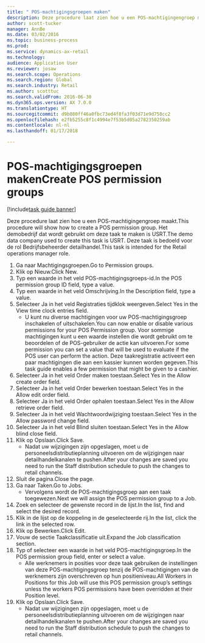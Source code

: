 ```yaml
--- 
title: " POS-machtigingsgroepen maken"
description: Deze procedure laat zien hoe u een POS-machtigingengroep maakt.
author: scott-tucker
manager: AnnBe
ms.date: 03/02/2016
ms.topic: business-process
ms.prod: 
ms.service: dynamics-ax-retail
ms.technology: 
audience: Application User
ms.reviewer: josaw
ms.search.scope: Operations
ms.search.region: Global
ms.search.industry: Retail
ms.author: scotttuc
ms.search.validFrom: 2016-06-30
ms.dyn365.ops.version: AX 7.0.0
ms.translationtype: HT
ms.sourcegitcommit: d9b080ff46a0fbc73ed4f8fa3f03d71e9d758cc2
ms.openlocfilehash: e2fb5255c8f1c4994e7f53b5d05a2782350259ab
ms.contentlocale: nl-nl
ms.lasthandoff: 01/17/2018

---
```

# <a name="create-pos-permission-groups"></a><span data-ttu-id="a70e0-103"> POS-machtigingsgroepen maken</span><span class="sxs-lookup"><span data-stu-id="a70e0-103">Create POS permission groups</span></span>

[!include[task guide banner](../includes/task-guide-banner.md)]

<span data-ttu-id="a70e0-104">Deze procedure laat zien hoe u een POS-machtigingengroep maakt.</span><span class="sxs-lookup"><span data-stu-id="a70e0-104">This procedure will show how to create a POS permission group.</span></span> <span data-ttu-id="a70e0-105">Het demobedrijf dat wordt gebruikt om deze taak te maken is USRT.</span><span class="sxs-lookup"><span data-stu-id="a70e0-105">The demo data company used to create this task is USRT.</span></span> <span data-ttu-id="a70e0-106">Deze taak is bedoeld voor de rol Bedrijfsbeheerder detailhandel.</span><span class="sxs-lookup"><span data-stu-id="a70e0-106">This task is intended for the Retail operations manager role.</span></span>

1. <span data-ttu-id="a70e0-107">Ga naar Machtigingsgroepen.</span><span class="sxs-lookup"><span data-stu-id="a70e0-107">Go to Permission groups.</span></span>
2. <span data-ttu-id="a70e0-108">Klik op Nieuw.</span><span class="sxs-lookup"><span data-stu-id="a70e0-108">Click New.</span></span>
3. <span data-ttu-id="a70e0-109">Typ een waarde in het veld POS-machtigingsgroeps-id.</span><span class="sxs-lookup"><span data-stu-id="a70e0-109">In the POS permission group ID field, type a value.</span></span>
4. <span data-ttu-id="a70e0-110">Typ een waarde in het veld Omschrijving.</span><span class="sxs-lookup"><span data-stu-id="a70e0-110">In the Description field, type a value.</span></span>
5. <span data-ttu-id="a70e0-111">Selecteer Ja in het veld Registraties tijdklok weergeven.</span><span class="sxs-lookup"><span data-stu-id="a70e0-111">Select Yes in the View time clock entries field.</span></span>
    * <span data-ttu-id="a70e0-112">U kunt nu diverse machtigingen voor uw POS-machtigingsgroep inschakelen of uitschakelen.</span><span class="sxs-lookup"><span data-stu-id="a70e0-112">You can now enable or disable various permissions for your POS Permission group.</span></span> <span data-ttu-id="a70e0-113">Voor sommige machtigingen kunt u een waarde instellen die wordt gebruikt om te beoordelen of de POS-gebruiker de actie kan uitvoeren.</span><span class="sxs-lookup"><span data-stu-id="a70e0-113">For some permission you can set a value that will be used to evaluate if the POS user can perform the action.</span></span>  <span data-ttu-id="a70e0-114">Deze taakregistratie activeert een paar machtigingen die aan een kassier kunnen worden gegeven.</span><span class="sxs-lookup"><span data-stu-id="a70e0-114">This task guide enables a few permission that might be given to a cashier.</span></span>  
6. <span data-ttu-id="a70e0-115">Selecteer Ja in het veld Order maken toestaan.</span><span class="sxs-lookup"><span data-stu-id="a70e0-115">Select Yes in the Allow create order field.</span></span>
7. <span data-ttu-id="a70e0-116">Selecteer Ja in het veld Order bewerken toestaan.</span><span class="sxs-lookup"><span data-stu-id="a70e0-116">Select Yes in the Allow edit order field.</span></span>
8. <span data-ttu-id="a70e0-117">Selecteer Ja in het veld Order ophalen toestaan.</span><span class="sxs-lookup"><span data-stu-id="a70e0-117">Select Yes in the Allow retrieve order field.</span></span>
9. <span data-ttu-id="a70e0-118">Selecteer Ja in het veld Wachtwoordwijziging toestaan.</span><span class="sxs-lookup"><span data-stu-id="a70e0-118">Select Yes in the Allow password change field.</span></span>
10. <span data-ttu-id="a70e0-119">Selecteer Ja in het veld Blind sluiten toestaan.</span><span class="sxs-lookup"><span data-stu-id="a70e0-119">Select Yes in the Allow blind close field.</span></span>
11. <span data-ttu-id="a70e0-120">Klik op Opslaan.</span><span class="sxs-lookup"><span data-stu-id="a70e0-120">Click Save.</span></span>
    * <span data-ttu-id="a70e0-121">Nadat uw wijzigingen zijn opgeslagen, moet u de personeelsdistributieplanning uitvoeren om de wijzigingen naar detailhandelkanalen te pushen.</span><span class="sxs-lookup"><span data-stu-id="a70e0-121">After your changes are saved you need to run the Staff distribution schedule to push the changes to retail channels.</span></span>  
12. <span data-ttu-id="a70e0-122">Sluit de pagina.</span><span class="sxs-lookup"><span data-stu-id="a70e0-122">Close the page.</span></span>
13. <span data-ttu-id="a70e0-123">Ga naar Taken.</span><span class="sxs-lookup"><span data-stu-id="a70e0-123">Go to Jobs.</span></span>
    * <span data-ttu-id="a70e0-124">Vervolgens wordt de POS-machtigingsgroep aan een taak toegewezen.</span><span class="sxs-lookup"><span data-stu-id="a70e0-124">Next we will assign the POS permission group to a Job.</span></span>  
14. <span data-ttu-id="a70e0-125">Zoek en selecteer de gewenste record in de lijst.</span><span class="sxs-lookup"><span data-stu-id="a70e0-125">In the list, find and select the desired record.</span></span>
15. <span data-ttu-id="a70e0-126">Klik in de lijst op de koppeling in de geselecteerde rij.</span><span class="sxs-lookup"><span data-stu-id="a70e0-126">In the list, click the link in the selected row.</span></span>
16. <span data-ttu-id="a70e0-127">Klik op Bewerken.</span><span class="sxs-lookup"><span data-stu-id="a70e0-127">Click Edit.</span></span>
17. <span data-ttu-id="a70e0-128">Vouw de sectie Taakclassificatie uit.</span><span class="sxs-lookup"><span data-stu-id="a70e0-128">Expand the Job classification section.</span></span>
18. <span data-ttu-id="a70e0-129">Typ of selecteer een waarde in het veld POS-machtigingsgroep.</span><span class="sxs-lookup"><span data-stu-id="a70e0-129">In the POS permission group field, enter or select a value.</span></span>
    * <span data-ttu-id="a70e0-130">Alle werknemers in posities voor deze taak gebruiken de instellingen van deze POS-machtigingsgroep tenzij de POS-machtigingen van de werknemers zijn overschreven op hun positieniveau.</span><span class="sxs-lookup"><span data-stu-id="a70e0-130">All Workers in Positions for this Job will use this POS permission group’s settings unless the workers POS permissions have been overridden at their Position level.</span></span>  
19. <span data-ttu-id="a70e0-131">Klik op Opslaan.</span><span class="sxs-lookup"><span data-stu-id="a70e0-131">Click Save.</span></span>
    * <span data-ttu-id="a70e0-132">Nadat uw wijzigingen zijn opgeslagen, moet u de personeelsdistributieplanning uitvoeren om de wijzigingen naar detailhandelkanalen te pushen.</span><span class="sxs-lookup"><span data-stu-id="a70e0-132">After your changes are saved you need to run the Staff distribution schedule to push the changes to retail channels.</span></span>  


